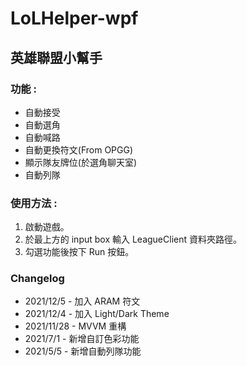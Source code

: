 # LoLHelper-wpf

## 英雄聯盟小幫手
### 功能 :
- 自動接受
- 自動選角
- 自動喊路
- 自動更換符文(From OPGG)
- 顯示隊友牌位(於選角聊天室)
- 自動列隊

### 使用方法 :
1. 啟動遊戲。
1. 於最上方的 input box 輸入 LeagueClient 資料夾路徑。
1. 勾選功能後按下 Run 按鈕。

### Changelog
- 2021/12/5 - 加入 ARAM 符文
- 2021/12/4 - 加入 Light/Dark Theme
- 2021/11/28 - MVVM 重構
- 2021/7/1 - 新增自訂色彩功能
- 2021/5/5 - 新增自動列隊功能
